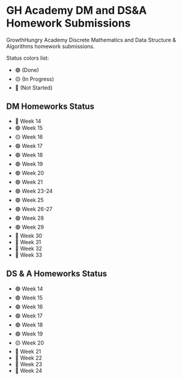 # GH Academy DM and DS&A Homework Submissions

GrowthHungry Academy Discrete Mathematics and Data Structure &amp; Algorithms homework submissions.

Status colors list:

- 🟢 (Done)
- 🟡 (In Progress)
- 🔴 (Not Started)

## DM Homeworks Status

- 🔴 Week 14
- 🟢 Week 15
- 🟡 Week 16
- 🟢 Week 17
- 🟢 Week 18
- 🟢 Week 19
- 🟢 Week 20
- 🟢 Week 21
- 🟢 Week 23-24
- 🟢 Week 25
- 🟢 Week 26-27
- 🟢 Week 28
- 🟢 Week 29
- 🔴 Week 30
- 🔴 Week 31
- 🔴 Week 32
- 🔴 Week 33
  

## DS & A Homeworks Status

- 🟢 Week 14
- 🟢 Week 15
- 🟢 Week 16
- 🟢 Week 17
- 🟢 Week 18
- 🟢 Week 19
- 🟡 Week 20
- 🔴 Week 21
- 🔴 Week 22
- 🔴 Week 23
- 🔴 Week 24


